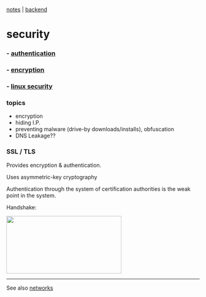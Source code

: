 [notes](../notes.md) | [backend](../backend.md)

# security

### - [authentication](authentication.md)
### - [encryption](encryption.md)
### - [linux security](../linux/security.md)

### topics
- encryption
- hiding I.P.
- preventing malware (drive-by downloads/installs), obfuscation
- DNS Leakage??

### SSL / TLS

Provides encryption & authentication.

Uses asymmetric-key cryptography

Authentication through the system of certification authorities is the weak point in the system.


Handshake:

<img src="http://vanish.org/t/images/ssl.jpg" height="150" width="300"/>



---

See also [networks](../networks/index.md)
